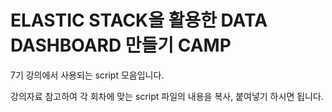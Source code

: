 # ELASTIC STACK을 활용한 DATA DASHBOARD 만들기 CAMP 

7기 강의에서 사용되는 script 모음입니다.

강의자료 참고하여 각 회차에 맞는 script 파일의 내용을 복사, 붙여넣기 하시면 됩니다.
